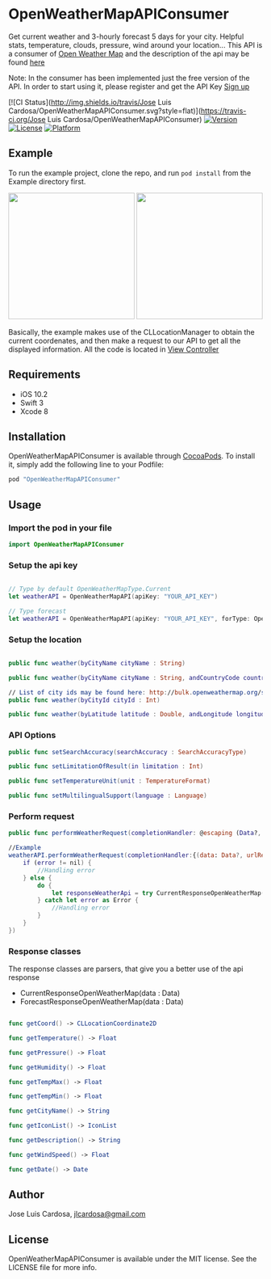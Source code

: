 # OpenWeatherMapAPIConsumer

Get current weather and 3-hourly forecast 5 days for your city. Helpful stats, temperature, clouds, pressure, wind around your location... This API is a consumer of <a href="https://openweathermap.org/">Open Weather Map</a> and the description of the api may be found <a href="https://openweathermap.org/api">here</a>

Note: In the consumer has been implemented just the free version of the API. In order to start using it, please register and get the API Key <a href="https://openweathermap.org/price">Sign up</a>

[![CI Status](http://img.shields.io/travis/Jose Luis Cardosa/OpenWeatherMapAPIConsumer.svg?style=flat)](https://travis-ci.org/Jose Luis Cardosa/OpenWeatherMapAPIConsumer)
[![Version](https://img.shields.io/cocoapods/v/OpenWeatherMapAPIConsumer.svg?style=flat)](http://cocoapods.org/pods/OpenWeatherMapAPIConsumer)
[![License](https://img.shields.io/cocoapods/l/OpenWeatherMapAPIConsumer.svg?style=flat)](http://cocoapods.org/pods/OpenWeatherMapAPIConsumer)
[![Platform](https://img.shields.io/cocoapods/p/OpenWeatherMapAPIConsumer.svg?style=flat)](http://cocoapods.org/pods/OpenWeatherMapAPIConsumer)

## Example

To run the example project, clone the repo, and run `pod install` from the Example directory first.

<p align="center">
    <img src="https://github.com/jolucama/OpenWeatherMapAPIConsumer/tree/master/Example/CurrentWeatherViewController.png" width="250"/>
    <img src="https://github.com/jolucama/OpenWeatherMapAPIConsumer/tree/master/Example/ForecastWeatherViewController.png" width="250"/>
</p>

Basically, the example makes use of the CLLocationManager to obtain the current coordenates, and then make a request to our API to get all the displayed information. All the code is located in <a href="https://github.com/jolucama/OpenWeatherMapAPIConsumer/blob/master/Example/OpenWeatherMapAPIConsumer/ViewController.swift">View Controller</a>

## Requirements

- iOS 10.2
- Swift 3
- Xcode 8

## Installation

OpenWeatherMapAPIConsumer is available through [CocoaPods](http://cocoapods.org). To install
it, simply add the following line to your Podfile:

```ruby
pod "OpenWeatherMapAPIConsumer"
```
## Usage

### Import the pod in your file

```swift
import OpenWeatherMapAPIConsumer
```

### Setup the api key

```swift

// Type by default OpenWeatherMapType.Current
let weatherAPI = OpenWeatherMapAPI(apiKey: "YOUR_API_KEY")

// Type forecast
let weatherAPI = OpenWeatherMapAPI(apiKey: "YOUR_API_KEY", forType: OpenWeatherMapType.Forecast)

```


### Setup the location

```swift

public func weather(byCityName cityName : String)

public func weather(byCityName cityName : String, andCountryCode countryCode: String)

// List of city ids may be found here: http://bulk.openweathermap.org/sample/
public func weather(byCityId cityId : Int)

public func weather(byLatitude latitude : Double, andLongitude longitude : Double)

```

### API Options

```swift
public func setSearchAccuracy(searchAccuracy : SearchAccuracyType)

public func setLimitationOfResult(in limitation : Int)

public func setTemperatureUnit(unit : TemperatureFormat)

public func setMultilingualSupport(language : Language)
```

### Perform request

```swift
public func performWeatherRequest(completionHandler: @escaping (Data?, URLResponse?, Error?) -> Swift.Void)

//Example
weatherAPI.performWeatherRequest(completionHandler:{(data: Data?, urlResponse: URLResponse?, error: Error?) in
    if (error != nil) {
        //Handling error
    } else {
        do {
            let responseWeatherApi = try CurrentResponseOpenWeatherMap(data: data!)
        } catch let error as Error {
            //Handling error
        }
    }
})

```

### Response classes

The response classes are parsers, that give you a better use of the api response

- CurrentResponseOpenWeatherMap(data : Data)
- ForecastResponseOpenWeatherMap(data : Data)

```swift

func getCoord() -> CLLocationCoordinate2D

func getTemperature() -> Float

func getPressure() -> Float

func getHumidity() -> Float

func getTempMax() -> Float

func getTempMin() -> Float

func getCityName() -> String

func getIconList() -> IconList

func getDescription() -> String

func getWindSpeed() -> Float

func getDate() -> Date

```

## Author

Jose Luis Cardosa, jlcardosa@gmail.com

## License

OpenWeatherMapAPIConsumer is available under the MIT license. See the LICENSE file for more info.
